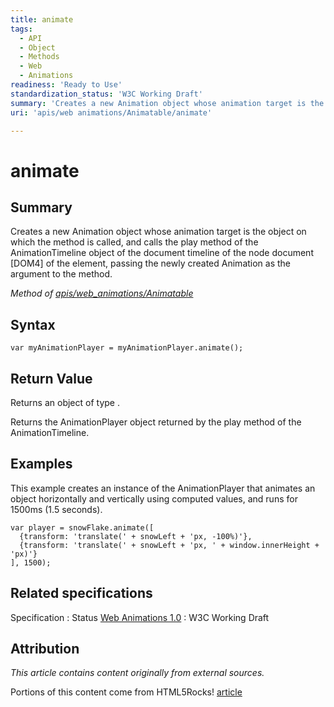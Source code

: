 ```yaml
---
title: animate
tags:
  - API
  - Object
  - Methods
  - Web
  - Animations
readiness: 'Ready to Use'
standardization_status: 'W3C Working Draft'
summary: 'Creates a new Animation object whose animation target is the object on which the method is called, and calls the play method of the AnimationTimeline object of the document timeline of the node document [DOM4] of the element, passing the newly created Animation as the argument to the method.'
uri: 'apis/web animations/Animatable/animate'

---
```

# animate

## Summary

Creates a new Animation object whose animation target is the object on which the method is called, and calls the play method of the AnimationTimeline object of the document timeline of the node document [DOM4] of the element, passing the newly created Animation as the argument to the method.

*Method of [apis/web\_animations/Animatable](/apis/web_animations/Animatable)*

## Syntax

``` {.js}
var myAnimationPlayer = myAnimationPlayer.animate();
```

## Return Value

Returns an object of type .

Returns the AnimationPlayer object returned by the play method of the AnimationTimeline.

## Examples

This example creates an instance of the AnimationPlayer that animates an object horizontally and vertically using computed values, and runs for 1500ms (1.5 seconds).

``` {.js}
var player = snowFlake.animate([
  {transform: 'translate(' + snowLeft + 'px, -100%)'},
  {transform: 'translate(' + snowLeft + 'px, ' + window.innerHeight + 'px)'}
], 1500);
```

## Related specifications

Specification
:   Status
[Web Animations 1.0](http://www.w3.org/TR/web-animations/)
:   W3C Working Draft

## Attribution

*This article contains content originally from external sources.*

Portions of this content come from HTML5Rocks! [article](http://updates.html5rocks.com/2014/05/Web-Animations---element-animate-is-now-in-Chrome-36)

